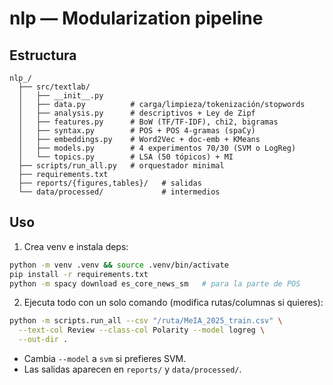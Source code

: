 
# nlp — Modularization pipeline

## Estructura
```
nlp_/
  ├── src/textlab/
  │   ├── __init__.py
  │   ├── data.py          # carga/limpieza/tokenización/stopwords
  │   ├── analysis.py      # descriptivos + Ley de Zipf
  │   ├── features.py      # BoW (TF/TF-IDF), chi2, bigramas
  │   ├── syntax.py        # POS + POS 4-gramas (spaCy)
  │   ├── embeddings.py    # Word2Vec + doc-emb + KMeans
  │   ├── models.py        # 4 experimentos 70/30 (SVM o LogReg)
  │   └── topics.py        # LSA (50 tópicos) + MI
  ├── scripts/run_all.py   # orquestador minimal
  ├── requirements.txt
  ├── reports/{figures,tables}/   # salidas
  └── data/processed/             # intermedios
```

## Uso
1) Crea venv e instala deps:
```bash
python -m venv .venv && source .venv/bin/activate
pip install -r requirements.txt
python -m spacy download es_core_news_sm   # para la parte de POS
```

2) Ejecuta todo con un solo comando (modifica rutas/columnas si quieres):
```bash
python -m scripts.run_all --csv "/ruta/MeIA_2025_train.csv" \
  --text-col Review --class-col Polarity --model logreg \
  --out-dir .
```

- Cambia `--model` a `svm` si prefieres SVM.
- Las salidas aparecen en `reports/` y `data/processed/`.

